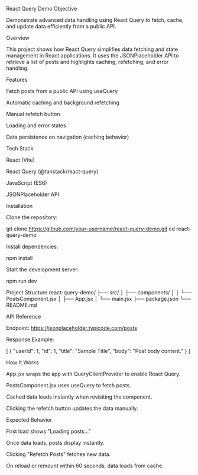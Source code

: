 React Query Demo
Objective

Demonstrate advanced data handling using React Query to fetch, cache, and update data efficiently from a public API.

Overview

This project shows how React Query simplifies data fetching and state management in React applications.
It uses the JSONPlaceholder API to retrieve a list of posts and highlights caching, refetching, and error handling.

Features

Fetch posts from a public API using useQuery

Automatic caching and background refetching

Manual refetch button

Loading and error states

Data persistence on navigation (caching behavior)

Tech Stack

React (Vite)

React Query (@tanstack/react-query)

JavaScript (ES6)

JSONPlaceholder API

Installation

Clone the repository:

git clone https://github.com/your-username/react-query-demo.git
cd react-query-demo


Install dependencies:

npm install


Start the development server:

npm run dev

Project Structure
react-query-demo/
├── src/
│   ├── components/
│   │   └── PostsComponent.jsx
│   ├── App.jsx
│   └── main.jsx
├── package.json
└── README.md

API Reference

Endpoint:
https://jsonplaceholder.typicode.com/posts

Response Example:

[
  {
    "userId": 1,
    "id": 1,
    "title": "Sample Title",
    "body": "Post body content."
  }
]

How It Works

App.jsx wraps the app with QueryClientProvider to enable React Query.

PostsComponent.jsx uses useQuery to fetch posts.

Cached data loads instantly when revisiting the component.

Clicking the refetch button updates the data manually.

Expected Behavior

First load shows "Loading posts..."

Once data loads, posts display instantly.

Clicking "Refetch Posts" fetches new data.

On reload or remount within 60 seconds, data loads from cache.